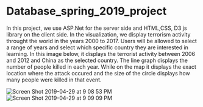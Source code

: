 # Database_spring_2019_project
In this project, we use ASP.Net for the server side and HTML,CSS, D3 js library on the client side. In the visualization, we display terrorism activity throught the world in the years 2000 to 2017. Users will be allowed to select a range of years and select which specific country they are interested in learning. In this image below, it displays the terrorist activity between 2006 and 2012 and China as the selected country. The line graph displays the number of people killed in each year. While on the map it displays the exact location where the attack occured and the size of the circle displays how many people were killed in that event. 

![Screen Shot 2019-04-29 at 9 08 53 PM](https://user-images.githubusercontent.com/32583946/56937693-bdfaad80-6ac3-11e9-9cc6-12ff0ec19bf1.png)
![Screen Shot 2019-04-29 at 9 09 09 PM](https://user-images.githubusercontent.com/32583946/56937695-c05d0780-6ac3-11e9-86b6-787b2611080e.png)
